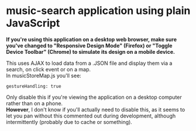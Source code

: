 # music-search application using plain JavaScript

**If you're using this application on a desktop web browser, make sure you've changed to "Responsive Design Mode" (Firefox) or "Toggle Device Toolbar" (Chrome) to simulate its design on a mobile device.**

This uses AJAX to load data from a .JSON file and display them via a search, on click event or on a map.\
In musicStoreMap.js you'll see:
```
gestureHandling: true
```
Only disable this if you're viewing the application on a desktop computer rather than on a phone.\
**However**, I don't know if you'll actually need to disable this, as it seems to let you pan without this commented out 
during development, although intermittently (probably due to cache or something).
